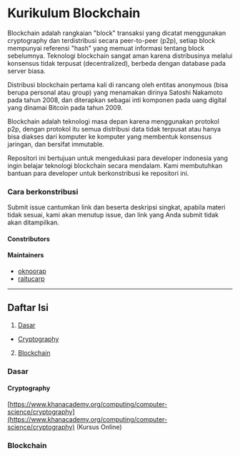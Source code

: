 # Kurikulum Blockchain
Blockchain adalah rangkaian "block" transaksi yang dicatat menggunakan cryptography dan terdistribusi secara peer-to-peer (p2p), setiap block mempunyai referensi "hash" yang memuat informasi tentang block sebelumnya. Teknologi blockchain sangat aman karena distribusinya melalui konsensus tidak terpusat (decentralized), berbeda dengan database pada server biasa.

Distribusi blockchain pertama kali di rancang oleh entitas anonymous (bisa berupa personal atau group) yang menamakan dirinya Satoshi Nakamoto pada tahun 2008, dan diterapkan sebagai inti komponen pada uang digital yang dinamai Bitcoin pada tahun 2009.

Blockchain adalah teknologi masa depan karena menggunakan protokol p2p, dengan protokol itu semua distribusi data tidak terpusat atau hanya bisa diakses dari komputer ke komputer yang membentuk konsensus jaringan, dan bersifat immutable.

Repositori ini bertujuan untuk mengedukasi para developer indonesia yang ingin belajar teknologi blockchain secara mendalam. Kami membutuhkan bantuan para developer untuk berkonstribusi ke repositori ini.

### Cara berkonstribusi
Submit issue cantumkan link dan beserta deskripsi singkat, apabila materi tidak sesuai, kami akan menutup issue, dan link yang Anda submit tidak akan ditampilkan.

#### Constributors

#### Maintainers
- [oknoorap](https://github.com/oknoorap)
- [raitucarp](https://github.com/raitucarp)

---

## Daftar Isi
1. [Dasar](#dasar)
  - [Cryptography](#cryptography)
2. [Blockchain](#blockchain)

### Dasar
#### Cryptography
[https://www.khanacademy.org/computing/computer-science/cryptography](https://www.khanacademy.org/computing/computer-science/cryptography) (Kursus Online)

### Blockchain
